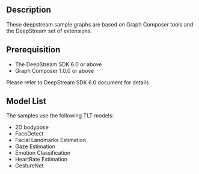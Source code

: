 ## Description
These deepstream sample graphs are based on Graph Composer tools and the DeepStream set of extensions.
 
## Prerequisition
* The DeepStream SDK 6.0 or above
* Graph Composer 1.0.0 or above

Please refer to DeepStream SDK 6.0 document for details

## Model List
The samples use the following TLT models:

* 2D bodypose
* FaceDetect
* Facial Landmarks Estimation
* Gaze Estimation
* Emotion Classification
* HeartRate Estimation
* GestureNet
